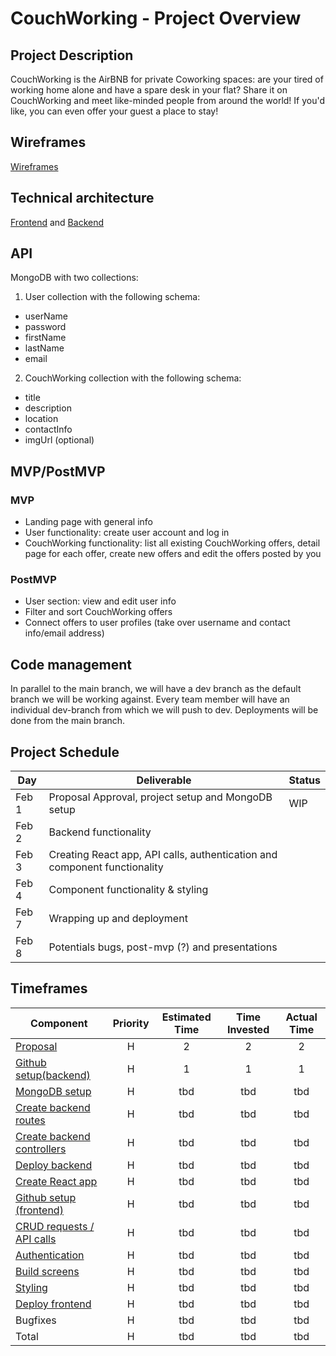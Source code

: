 # CouchWorking - Project Overview

## Project Description

CouchWorking is the AirBNB for private Coworking spaces: are your tired of working home alone and have a spare desk in your flat? Share it on CouchWorking and meet like-minded people from around the world! If you'd like, you can even offer your guest a place to stay!

## Wireframes

[Wireframes](https://whimsical.com/couch-working-screens-nj7gdn2Q4GeqsWc5pMkVm)

## Technical architecture

[Frontend](https://whimsical.com/couchworking-components-hierarchy-XFVwRNckhByMcumR12Hh8g) and [Backend](https://whimsical.com/couch-working-5z7fpHtMBA94BiigcXNXBX)

## API

MongoDB with two collections:

1. User collection with the following schema:

- userName
- password
- firstName
- lastName
- email

2. CouchWorking collection with the following schema:

- title
- description
- location
- contactInfo
- imgUrl (optional)

## MVP/PostMVP

### MVP

- Landing page with general info
- User functionality: create user account and log in
- CouchWorking functionality: list all existing CouchWorking offers, detail page for each offer, create new offers and edit the offers posted by you

### PostMVP

- User section: view and edit user info
- Filter and sort CouchWorking offers
- Connect offers to user profiles (take over username and contact info/email address)

## Code management

In parallel to the main branch, we will have a dev branch as the default branch we will be working against. Every team member will have an individual dev-branch from which we will push to dev. Deployments will be done from the main branch.

## Project Schedule

| Day   | Deliverable                                                               | Status |
| ----- | ------------------------------------------------------------------------- | ------ |
| Feb 1 | Proposal Approval, project setup and MongoDB setup                        | WIP    |
| Feb 2 | Backend functionality                                                     |        |
| Feb 3 | Creating React app, API calls, authentication and component functionality |        |
| Feb 4 | Component functionality & styling                                         |        |
| Feb 7 | Wrapping up and deployment                                                |        |
| Feb 8 | Potentials bugs, post-mvp (?) and presentations                           |        |

## Timeframes

| Component                                                                               | Priority | Estimated Time | Time Invested | Actual Time |
| --------------------------------------------------------------------------------------- | :------: | :------------: | :-----------: | :---------: |
| [Proposal](https://github.com/timhausweiler/p3-couchworking/issues/1)                   |    H     |      2       |      2      |     2     |
| [Github setup(backend)](https://github.com/timhausweiler/p3-couchworking/issues/2)               |    H     |      1       |      1      |     1     |
| [MongoDB setup](https://github.com/timhausweiler/p3-couchworking/issues/3)              |    H     |      tbd       |      tbd      |     tbd     |
| [Create backend routes](https://github.com/timhausweiler/p3-couchworking/issues/4)      |    H     |      tbd       |      tbd      |     tbd     |
| [Create backend controllers](https://github.com/timhausweiler/p3-couchworking/issues/5) |    H     |      tbd       |      tbd      |     tbd     |
| [Deploy backend](https://github.com/timhausweiler/p3-couchworking/issues/6)             |    H     |      tbd       |      tbd      |     tbd     |
| [Create React app](https://github.com/timhausweiler/p3-couchworking/issues/11)                                                                      |    H     |      tbd       |      tbd      |     tbd     |
| [Github setup (frontend)](https://github.com/timhausweiler/p3-couchworking/issues/17)                                                                        |    H     |      tbd       |      tbd      |     tbd     |
| [CRUD requests / API calls](https://github.com/timhausweiler/p3-couchworking/issues/12)                                                               |    H     |      tbd       |      tbd      |     tbd     |
| [Authentication](https://github.com/timhausweiler/p3-couchworking/issues/13)                                                                          |    H     |      tbd       |      tbd      |     tbd     |
| [Build screens](https://github.com/timhausweiler/p3-couchworking/issues/14)                                                                           |    H     |      tbd       |      tbd      |     tbd     |
| [Styling](https://github.com/timhausweiler/p3-couchworking/issues/15)                                                                                 |    H     |      tbd       |      tbd      |     tbd     |
| [Deploy frontend](https://github.com/timhausweiler/p3-couchworking/issues/16)                                                                      |    H     |      tbd       |      tbd      |     tbd     |
| Bugfixes                                                                                |    H     |      tbd       |      tbd      |     tbd     |
| Total                                                                                   |    H     |      tbd       |      tbd      |     tbd     |
